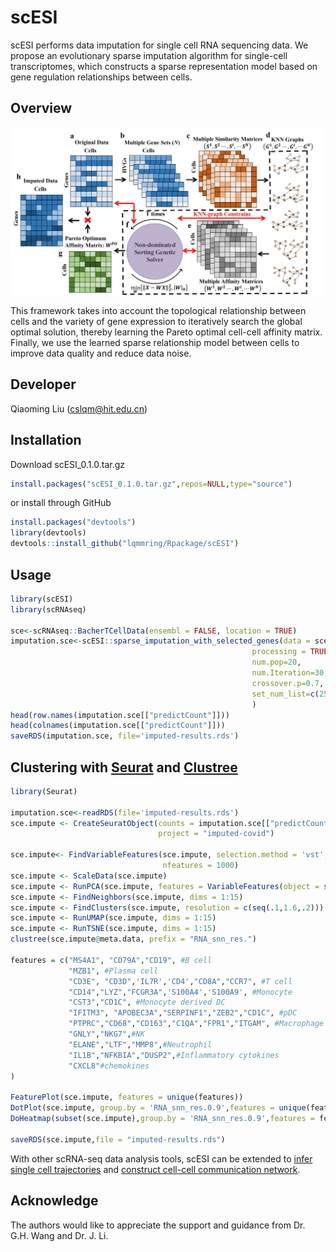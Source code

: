 # scESI

scESI performs data imputation for single cell RNA sequencing data.
We propose an evolutionary sparse imputation algorithm for single-cell transcriptomes, which constructs a sparse representation model based on gene regulation relationships between cells.

Overview
------------
![Overview](overview.jpg)

This framework takes into account the topological relationship between cells and the variety of gene expression to iteratively search the global optimal solution, thereby learning the Pareto optimal cell-cell affinity matrix. Finally, we use the learned sparse relationship model between cells to improve data quality and reduce data noise. 

Developer
------------
Qiaoming Liu (cslqm@hit.edu.cn)

Installation
----------------------
Download scESI_0.1.0.tar.gz
```R
install.packages("scESI_0.1.0.tar.gz",repos=NULL,type="source")
```
or install through GitHub
```R
install.packages("devtools")
library(devtools)
devtools::install_github("lqmmring/Rpackage/scESI")
```


Usage
----------------------

```R
library(scESI)
library(scRNAseq)

sce<-scRNAseq::BacherTCellData(ensembl = FALSE, location = TRUE)
imputation.sce<-scESI::sparse_imputation_with_selected_genes(data = sce@assays@data@listData[["rpm"]],
                                                      processing = TRUE,
                                                      num.pop=20,
                                                      num.Iteration=30,
                                                      crossover.p=0.7,
                                                      set_num_list=c(25,50,80,100,150)
                                                      )
head(row.names(imputation.sce[["predictCount"]]))
head(colnames(imputation.sce[["predictCount"]]))
saveRDS(imputation.sce, file='imputed-results.rds')
```

Clustering with [Seurat](https://satijalab.org/seurat/articles/pbmc3k_tutorial.html) and [Clustree](https://cran.r-project.org/web/packages/clustree/vignettes/clustree.html)
----------------------

```R
library(Seurat)

imputation.sce<-readRDS(file='imputed-results.rds')
sce.impute <- CreateSeuratObject(counts = imputation.sce[["predictCount"]], 
                                 project = "imputed-covid")

sce.impute<- FindVariableFeatures(sce.impute, selection.method = 'vst',
                                  nfeatures = 1000)
sce.impute <- ScaleData(sce.impute)
sce.impute <- RunPCA(sce.impute, features = VariableFeatures(object = sce.impute)) 
sce.impute <- FindNeighbors(sce.impute, dims = 1:15)
sce.impute <- FindClusters(sce.impute, resolution = c(seq(.1,1.6,.2)))
sce.impute <- RunUMAP(sce.impute, dims = 1:15)
sce.impute <- RunTSNE(sce.impute, dims = 1:15)
clustree(sce.impute@meta.data, prefix = "RNA_snn_res.")

features = c("MS4A1", "CD79A","CD19", #B cell
             "MZB1", #Plasma cell
             "CD3E", "CD3D",'IL7R','CD4',"CD8A","CCR7", #T cell
             "CD14","LYZ","FCGR3A",'S100A4','S100A9', #Monocyte
             "CST3","CD1C", #Monocyte derived DC
             "IFITM3", "APOBEC3A","SERPINF1","ZEB2","CD1C", #pDC
             "PTPRC","CD68","CD163","C1QA","FPR1","ITGAM", #Macrophage
             "GNLY","NKG7",#NK
             "ELANE","LTF","MMP8",#Neutrophil
             "IL1B","NFKBIA","DUSP2",#Inflammatory cytokines
             "CXCL8"#chemokines
)

FeaturePlot(sce.impute, features = unique(features))
DotPlot(sce.impute, group.by = 'RNA_snn_res.0.9',features = unique(features)) + RotatedAxis()
DoHeatmap(subset(sce.impute),group.by = 'RNA_snn_res.0.9',features = features, size = 3)

saveRDS(sce.impute,file = "imputed-results.rds")
```

With other scRNA-seq data analysis tools, scESI can be extended to [infer single cell trajectories](http://cole-trapnell-lab.github.io/monocle-release/docs/) and [construct cell-cell communication network](https://scenic.aertslab.org/tutorials/).


Acknowledge
-----------------------
The authors would like to appreciate the support and guidance from Dr. G.H. Wang and Dr. J. Li.
